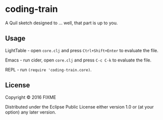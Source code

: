 # coding-train

A Quil sketch designed to ... well, that part is up to you.

## Usage

LightTable - open `core.clj` and press `Ctrl+Shift+Enter` to evaluate the file.

Emacs - run cider, open `core.clj` and press `C-c C-k` to evaluate the file.

REPL - run `(require 'coding-train.core)`.

## License

Copyright © 2016 FIXME

Distributed under the Eclipse Public License either version 1.0 or (at
your option) any later version.
